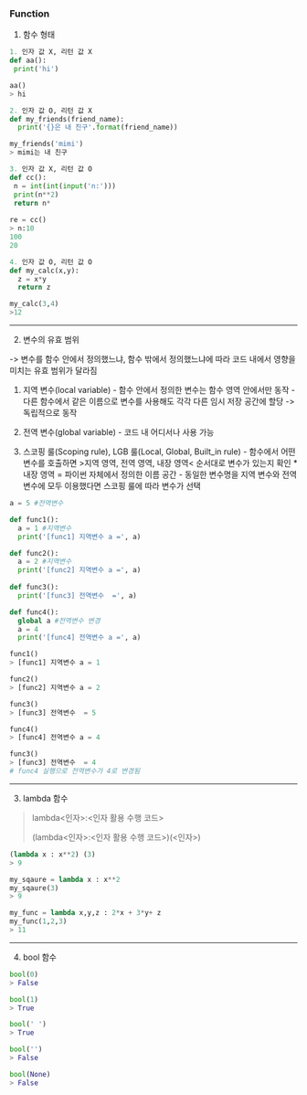 ### Function
1. 함수 형태

```python
1. 인자 값 X, 리턴 값 X
def aa():
 print('hi')

aa()
> hi

2. 인자 값 O, 리턴 값 X
def my_friends(friend_name):
  print('{}은 내 친구'.format(friend_name))

my_friends('mimi')
> mimi는 내 친구

3. 인자 값 X, 리턴 값 O
def cc():
 n = int(int(input('n:')))
 print(n**2)
 return n*
 
re = cc()
> n:10
100
20

4. 인자 값 O, 리턴 값 O
def my_calc(x,y):
  z = x*y
  return z

my_calc(3,4)
>12
```
---

2. 변수의 유효 범위

-> 변수를 함수 안에서 정의했느냐, 함수 밖에서 정의했느냐에 따라 코드 내에서 영향을 미치는 유효 범위가 달라짐

   1. 지역 변수(local variable)
    - 함수 안에서 정의한 변수는 함수 영역 안에서만 동작
    - 다른 함수에서 같은 이름으로 변수를 사용해도 각각 다른 임시 저장 공간에 할당 -> 독립적으로 동작

   2. 전역 변수(global variable)
    - 코드 내 어디서나 사용 가능
  
   3. 스코핑 룰(Scoping rule), LGB 룰(Local, Global, Built_in rule)
    - 함수에서 어떤 변수를 호출하면 >지역 영역, 전역 영역, 내장 영역< 순서대로 변수가 있는지 확인
    * 내장 영역 = 파이썬 자체에서 정의한 이름 공간
    - 동일한 변수명을 지역 변수와 전역 변수에 모두 이용했다면 스코핑 룰에 따라 변수가 선택
  
```python
a = 5 #전역변수

def func1():
  a = 1 #지역변수
  print('[func1] 지역변수 a =', a)

def func2():
  a = 2 #지역변수
  print('[func2] 지역변수 a =', a)
  
def func3():
  print('[func3] 전역변수  =', a)

def func4():
  global a #전역변수 변경
  a = 4
  print('[func4] 전역변수 a =', a)

func1()
> [func1] 지역변수 a = 1

func2()
> [func2] 지역변수 a = 2

func3()
> [func3] 전역변수  = 5

func4()
> [func4] 전역변수 a = 4

func3()
> [func3] 전역변수  = 4
# func4 실행으로 전역변수가 4로 변경됨
```

---

3. lambda 함수

> lambda<인자>:<인자 활용 수행 코드>
> 
> (lambda<인자>:<인자 활용 수행 코드>)(<인자>)

```python
(lambda x : x**2) (3)
> 9

my_sqaure = lambda x : x**2
my_sqaure(3)
> 9

my_func = lambda x,y,z : 2*x + 3*y+ z
my_func(1,2,3)
> 11
```

---

4. bool 함수
```python
bool(0)
> False

bool(1)
> True

bool(' ')
> True

bool('')
> False

bool(None)
> False
```
